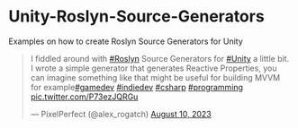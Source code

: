 # Unity-Roslyn-Source-Generators
Examples on how to create Roslyn Source Generators for Unity

<blockquote class="twitter-tweet"><p lang="en" dir="ltr">I fiddled around with <a href="https://twitter.com/hashtag/Roslyn?src=hash&amp;ref_src=twsrc%5Etfw">#Roslyn</a> Source Generators for <a href="https://twitter.com/hashtag/Unity?src=hash&amp;ref_src=twsrc%5Etfw">#Unity</a> a little bit. <br>I wrote a simple generator that generates Reactive Properties, you can imagine something like that might be useful for building MVVM for example<a href="https://twitter.com/hashtag/gamedev?src=hash&amp;ref_src=twsrc%5Etfw">#gamedev</a> <a href="https://twitter.com/hashtag/indiedev?src=hash&amp;ref_src=twsrc%5Etfw">#indiedev</a> <a href="https://twitter.com/hashtag/csharp?src=hash&amp;ref_src=twsrc%5Etfw">#csharp</a> <a href="https://twitter.com/hashtag/programming?src=hash&amp;ref_src=twsrc%5Etfw">#programming</a> <a href="https://t.co/P73ezJQRGu">pic.twitter.com/P73ezJQRGu</a></p>&mdash; PixelPerfect (@alex_rogatch) <a href="https://twitter.com/alex_rogatch/status/1689680550775201798?ref_src=twsrc%5Etfw">August 10, 2023</a></blockquote>
